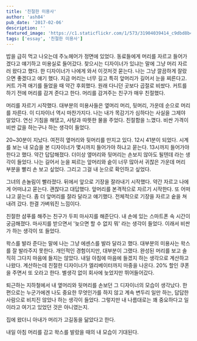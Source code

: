 ```yaml
---
title: '친절한 미용사'
author: 'ash84'
pub_date: '2017-02-06'
description: ''
featured_image: 'https://c1.staticflickr.com/1/573/31904039414_c9dbd8b4f5_b.jpg'
tags: ['essay', '친절한 미용사']
---
```


밥을 급히 먹고 나오는데 주노헤어가 정면에 있었다. 동료들에게 머리를 자르고 들어가겠다고 얘기하고 미용실로 들어갔다. 찾으시는 디자이너가 있냐는 말에 그냥 머리 자르러 왔다고 했다. 한 디자이너가 나에게 와서 이것저것 묻는다. 나는 그냥 깔끔하게 잘랐으면 좋겠다고 얘기 했다. 지금 머리는 너무 길고 특히 앞머리가 길어서 눈을 찌른다고. 커트 가격 애기를 들었을 때 약간 후회했다. 원래 다니던 곳보다 곱절로 비쌌다. 커트를 하기 전에 머리를 감겨 준다고 한다. 머리를 감겨주는 친구가 매우 친절했다. 

머리를 자르기 시작했다. 대부분의 미용사들은 옆머리 머리, 뒷머리, 가운데 순으로 머리를 자른다. 이 디자이너 역시 마찬가지다. 나는 내가 목감기가 심하다는 사실을 그제야 알았다. 연신 기침을 해댔고, 사탕과 따뜻한 물을 주었다. 친절함을 느꼈다. 비싼 가격이 비싼 값을 하는구나 하는 생각이 들었다. 

20~30분이 지났다. 여전히 옆머리와 뒷머리를 만지고 있다. 12시 41분이 되었다. 시계를 보는 내 모습을 본 디자이너가 몇시까지 들어가야 하냐고 묻는다. 13시까지 들어가야 한다고 했다. 약간 답답해졌다. 더이상 옆머리와 뒷머리는 손보지 않아도 될텐데 라는 생각이 들었다. 나는 길어서 눈을 찌르는 앞머리와 숱이 너무 많아서 귀찮은 가운데 머리 부분을 빨리 손 보고 싶었다. 그리고 그걸 내 눈으로 확인하고 싶었다. 

그녀의 손놀림이 빨라졌다. 뒤에서 앞으로 기장을 잘라내기 시작했다. 약간 자르고 나에게 어떠냐고 묻는다. 괜찮다고 대답했다. 앞머리를 본격적으로 자르기 시작한다. 또 어떠냐고 묻는다. 좀 더 앞머리를 잘라 달라고 얘기했다. 전체적으로 기장을 자르고 숱을 쳐내려 갔다. 한결 가벼워진 느낌이다. 

친절한 샴푸를 해주는 친구가 두피 마사지를 해준단다. 내 손에 있는 스마트폰 속 시간이 궁금해졌다. 마사지를 받으면서 '늦으면 할 수 없지 뭐' 라는 생각이 들었다. 이래서 비싼가 하는 생각이 또 들었다. 

왁스를 발라 준다는 말에 나는 그냥 에센스를 발라 달라고 했다. 대부분의 미용사는 왁스를 잘 발라주지 못한다. 개인적인 경험이지만, 대부분이 그랬다. 완성된 머리를 보고 솔직히 그다지 마음에 들지는 않았다. 내일 아침에 마음에 들겠지 하는 생각으로 계산하고 나왔다. 계산하는데 친절한 디자이너가 엘리베이터까지 마중을 나온다. 20% 할인 쿠폰을 주면서 또 오라고 한다. 별생각 없이 회사에 늦었지만 뛰어들어갔다. 


퇴근하는 지하철에서 내 옆머리와 뒷머리를 손보던 그 디자이너의 모습이 생각났다. 한편으로는 누군가에겐 나도 중요한 무엇인가를 하지 않고 계속 변두리 일만 하는, 답답한 사람으로 비치진 않았나 하는 생각이 들었다. 그렇지만 내 나름대로는 꽤 중요하다고 일이라고 여기고 있었던 것은 아니였는지. 

집에 왔더니 아내가 머리가 고길동을 닮았다고 한다. 

내일 아침 머리를 감고 왁스를 발랐을 때의 내 모습이 기대된다.  






